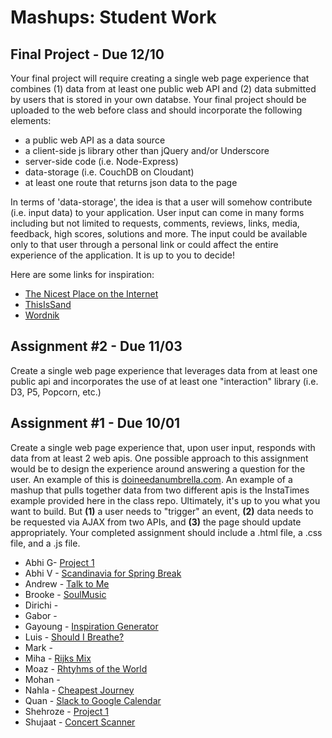 Mashups: Student Work
===============================

Final Project - Due 12/10
-------------------------
Your final project will require creating a single web page experience that combines (1) data from at least one public web API and (2) data submitted by users that is stored in your own databse. Your final project should be uploaded to the web before class and should incorporate the following elements:  
  * a public web API as a data source
  * a client-side js library other than jQuery and/or Underscore
  * server-side code (i.e. Node-Express)
  * data-storage (i.e. CouchDB on Cloudant)
  * at least one route that returns json data to the page  

In terms of 'data-storage', the idea is that a user will somehow contribute (i.e. input data) to your application. User input can come in many forms including but not limited to requests, comments, reviews, links, media, feedback, high scores, solutions and more. The input could be available only to that user through a personal link or could affect the entire experience of the application. It is up to you to decide! 

Here are some links for inspiration:  
  * [The Nicest Place on the Internet](http://thenicestplaceontheinter.net/)
  * [ThisIsSand](http://thisissand.com/)  
  * [Wordnik](https://www.wordnik.com/)


Assignment #2 - Due 11/03
-------------------------
Create a single web page experience that leverages data from at least one public api and incorporates the use of at least one "interaction" library (i.e. D3, P5, Popcorn, etc.)


Assignment #1 - Due 10/01
-------------------------
Create a single web page experience that, upon user input, responds with data from at least 2 web apis. One possible approach to this assignment would be to design the experience around answering a question for the user. An example of this is [doineedanumbrella.com](http://doineedanumbrella.com/). An example of a mashup that pulls together data from two different apis is the InstaTimes example provided here in the class repo. Ultimately, it's up to you what you want to build. But **(1)** a user needs to "trigger" an event, **(2)** data needs to be requested via AJAX from two APIs, and **(3)** the page should update appropriately. Your completed assignment should include a .html file, a .css file, and a .js file. 


* Abhi G- [Project 1](http://av1509.nyuad.im/Project1/)
* Abhi V - [Scandinavia for Spring Break](http://av1509.nyuad.im/Project1/)
* Andrew - [Talk to Me](http://aac511.nyuad.im/Mashups/Week%20of%20Sept%2030/feelings-talker.html)
* Brooke - [SoulMusic](http://bnhopkins.com/SoulMusic)
* Dirichi - []()
* Gabor - []()
* Gayoung - [Inspiration Generator](http://gl1035.nyuad.im/inspiration_generator/)
* Luis - [Should I Breathe?](http://lmn297.nyuad.im/sib/)
* Mark - []()
* Miha -  [Rijks Mix](http://mk4908.imnyuad.com/api)
* Moaz - [Rhtyhms of the World](http://ma3585.nyuad.im/Project1/project1.html)
* Mohan - []()
* Nahla - [Cheapest Journey](http://ni372.nyuad.im/Project%201/Project1.html)
* Quan - [Slack to Google Calendar](http://qhv200.nyuad.im/assignment/first_assignment/main.html)
* Shehroze - [Project 1](http://suk222.nyuad.im/Project%201/)
* Shujaat - [Concert Scanner](http://www.msm622.nyuad.im/ConcertScanner/)